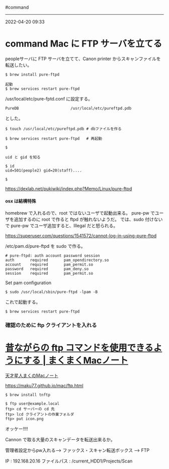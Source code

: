 #command

---
2022-04-20  09:33

# command Mac に FTP サーバを立てる
peopleサーバに FTP サーバを立てて、Canon printer からスキャンファイルを転送したい。

```shell
$ brew install pure-ftpd

起動
$ brew services restart pure-ftpd
```

/usr/local/etc/pure-fptd.conf に設定する。

```config
PureDB                       /usr/local/etc/pureftpd.pdb
```

とした。

```shell
$ touch /usr/local/etc/pureftpd.pdb # dbファイルを作る

$ brew services restart pure-ftpd   # 再起動

$ 
```


```shell
uid と gid を知る

$ id
uid=501(people2) gid=20(staff)....

$ 
```

https://dexlab.net/pukiwiki/index.php?Memo/Linux/pure-ftpd


#### osx は結構特殊
homebrew で入れるので、root ではないユーザで起動出来る。
pure-pw でユーザを追加するのに root で作ると ftpd が触れないようだ。
では、sudo 付けないで pure-pw でユーザ追加すると、Illegal だと怒られる。

https://superuser.com/questions/1541572/cannot-log-in-using-pure-ftpd

/etc/pam.d/pure-ftpd を sudo で作る。

```
# pure-ftpd: auth account password session
auth       required       pam_opendirectory.so
account    required       pam_permit.so
password   required       pam_deny.so
session    required       pam_permit.so
```

Set pam configuration

```shwll
$ sudo /usr/local/sbin/pure-ftpd -lpam -B
```

これで起動する。
```shell
$ brew services restart pure-ftpd
```



### 確認のために ftp クライアントを入れる


<div class="rich-link-card-container"><a class="rich-link-card" href="https://maku77.github.io/mac/ftp.html" target="_blank">
	<div class="rich-link-image-container">
		<div class="rich-link-image" style="background-image: url('https://maku77.github.io/assets/img/logo-mac.png')">
	</div>
	</div>
	<div class="rich-link-card-text">
		<h1 class="rich-link-card-title">昔ながらの ftp コマンドを使用できるようにする | まくまくMacノート</h1>
		<p class="rich-link-card-description">
		天才星人まくのMacノート
		</p>
		<p class="rich-link-href">
		https://maku77.github.io/mac/ftp.html
		</p>
	</div>
</a></div>

```shell
$ brew install tnftp

$ ftp user@example.local
ftp> cd サーバーの cd 先
ftp> lcd クライアントの作業フォルダ
ftp> put icon.png
```

オッケー!!!!

Cannon で取る大量のスキャンデータを転送出来るか。

管理者設定からpw入れる--> ファックス・スキャン転送ボックス --> FTP

IP : 192.168.20.16
ファイルパス : \/current_HDD1\/Projects/Scan


